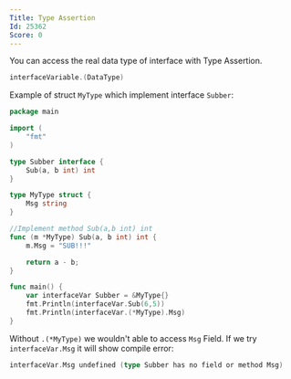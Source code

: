 ```yaml
---
Title: Type Assertion
Id: 25362
Score: 0
---
```

You can access the real data type of interface with Type Assertion.

```go
interfaceVariable.(DataType)
```

Example of struct `MyType` which implement interface `Subber`:

```go
package main

import (
    "fmt"
)

type Subber interface {
    Sub(a, b int) int
}

type MyType struct {
    Msg string
}

//Implement method Sub(a,b int) int
func (m *MyType) Sub(a, b int) int {
    m.Msg = "SUB!!!"

    return a - b;
}

func main() {
    var interfaceVar Subber = &MyType{}
    fmt.Println(interfaceVar.Sub(6,5))
    fmt.Println(interfaceVar.(*MyType).Msg)
}
```

Without `.(*MyType)` we wouldn't able to access `Msg` Field. If we try `interfaceVar.Msg` it will show compile error:

```go
interfaceVar.Msg undefined (type Subber has no field or method Msg)
```
